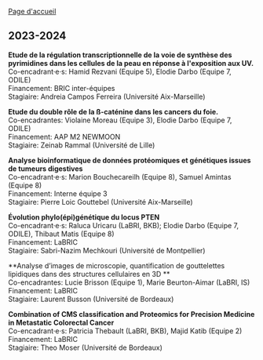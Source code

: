 [Page d'accueil](../index.md)

## 2023-2024

**Etude de la régulation transcriptionnelle de la voie de synthèse des pyrimidines dans les cellules de la peau en réponse à l'exposition aux UV.** \
Co-encadrant·e·s: Hamid Rezvani (Equipe 5), Elodie Darbo (Equipe 7, ODILE) \
Financement: BRIC inter-équipes \
Stagiaire: Andreia Campos Ferreira (Université Aix-Marseille)

**Etude du double rôle de la ß-caténine dans les cancers du foie.** \
Co-encadrantes: Violaine Moreau (Equipe 3), Elodie Darbo (Equipe 7, ODILE) \
Financement: AAP M2 NEWMOON \
Stagiaire: Zeinab Rammal (Université de Lille)

**Analyse bioinformatique de données protéomiques et génétiques issues de tumeurs digestives** \
Co-encadrant·e·s: Marion Bouchecareilh (Equipe 8), Samuel Amintas (Equipe 8) \
Financement: Interne équipe 3 \
Stagiaire: Pierre Loic Gouttebel (Université Aix-Marseille)

**Évolution phylo(épi)génétique du locus PTEN** \
Co-encadrant·e·s: Raluca Uricaru (LaBRI, BKB); Elodie Darbo (Equipe 7, ODILE), Thibaut Matis (Equipe 8) \
Financement: LaBRIC \
Stagiaire: Sabri-Nazim Mechkouri (Université de Montpellier)

**Analyse d’images de microscopie, quantification de gouttelettes lipidiques dans des structures cellulaires en 3D ** \
Co-encadrantes: Lucie Brisson (Equipe 1), Marie Beurton-Aimar (LaBRI, IS) \
Financement: LaBRIC \
Stagiaire: Laurent Busson (Université de Bordeaux)

**Combination of CMS classification and Proteomics for Precision Medicine in Metastatic Colorectal Cancer** \
Co-encadrant·e·s: Patricia Thebault (LaBRI, BKB), Majid Katib (Equipe 2) \
Financement: LaBRIC \
Stagiaire: Theo Moser (Université de Bordeaux)
